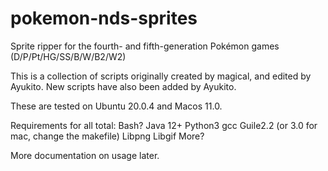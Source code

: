 # pokemon-nds-sprites
Sprite ripper for the fourth- and fifth-generation Pokémon games (D/P/Pt/HG/SS/B/W/B2/W2)


This is a collection of scripts originally created by magical, and edited by Ayukito. New scripts have also been added by Ayukito.


These are tested on Ubuntu 20.0.4 and Macos 11.0.

Requirements for all total:
Bash?
Java 12+
Python3
gcc
Guile2.2 (or 3.0 for mac, change the makefile)
Libpng
Libgif
More?

More documentation on usage later.
